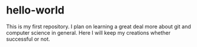 # hello-world
This is my first repository. I plan on learning a great deal more about git and computer science in general. Here I will keep my creations whether successful or not.
